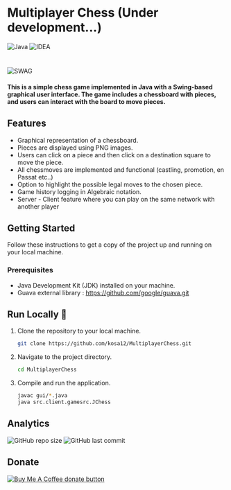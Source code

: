 
# Multiplayer Chess (Under development...)

![Java](https://img.shields.io/badge/Java-ED8B00?style=for-the-badge&logo=openjdk&logoColor=white)
![IDEA](https://img.shields.io/badge/IntelliJ_IDEA-000000.svg?style=for-the-badge&logo=intellij-idea&logoColor=white)
#
![SWAG](http://ForTheBadge.com/images/badges/built-with-swag.svg)


#### This is a simple chess game implemented in Java with a Swing-based graphical user interface. The game includes a chessboard with pieces, and users can interact with the board to move pieces.



## Features

- Graphical representation of a chessboard.
- Pieces are displayed using PNG images.
- Users can click on a piece and then click on a destination square to move the piece.
- All chessmoves are implemented and functional (castling, promotion, en Passat etc..)
- Option to highlight the possible legal moves to the chosen piece.
- Game history logging in Algebraic notation.
- Server - Client feature where you can play on the same network with another player
  
## Getting Started

Follow these instructions to get a copy of the project up and running on your local machine.

### Prerequisites

- Java Development Kit (JDK) installed on your machine.
- Guava external library : https://github.com/google/guava.git

## Run Locally 🥁
1. Clone the repository to your local machine.
   ```bash
   git clone https://github.com/kosa12/MultiplayerChess.git

2. Navigate to the project directory.
    ```bash
    cd MultiplayerChess

3. Compile and run the application.
    ```bash
    javac gui/*.java
    java src.client.gamesrc.JChess

## Analytics
![GitHub repo size](https://img.shields.io/github/repo-size/kosa12/MultiplayerChess?style=plastic)
![GitHub last commit](https://img.shields.io/github/last-commit/kosa12/MultiplayerChess?=red&style=plastic)

## Donate

<span class="badge-buymeacoffee">
<a href="https://ko-fi.com/kosamatyas" title="Donate to this project using Buy Me A Coffee"><img src="https://img.shields.io/badge/buy%20me%20a%20coffee-donate-yellow.svg" alt="Buy Me A Coffee donate button" /></a>
</span>
